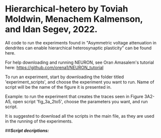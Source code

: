 # Hierarchical-hetero by Toviah Moldwin, Menachem Kalmenson, and Idan Segev, 2022.

All code to run the experiments found in "Asymmetric voltage attenuation in dendrites can enable hierarchical heterosynaptic plasticity" can be found here.

For help downloading and running NEURON, see Oran Amasalem's tutorial here: https://github.com/orena1/NEURON_tutorial

To run an experiment, start by downloading the folder titled 'experiment_scripts', and choose the experiment you want to run. 
Name of script will be the name of the figure it is presented in.

Example: to run the experiment that creates the traces seen in Figure 3A2-A5, open script 'fig_3a_2to5', choose the parameters you want, and run script. 

It is suggested to download all the scripts in the main file, as they are used in the running of the experiments.

##**_Script decriptions:_**

